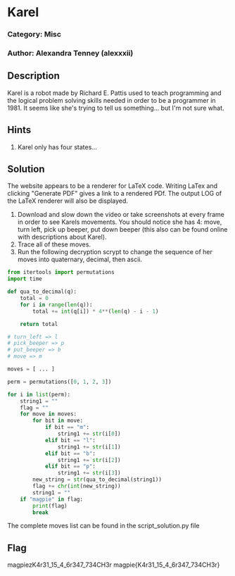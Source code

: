 # Karel
### Category: Misc
### Author: Alexandra Tenney (alexxxii)

## Description
Karel is a robot made by Richard E. Pattis used to teach programming and the logical problem solving skills needed in order to be a programmer in 
1981. It seems like she's trying to tell us something... but I'm not sure what.

## Hints
1. Karel only has four states...

## Solution
The website appears to be a renderer for LaTeX code. Writing LaTex and clicking "Generate PDF" gives a link to a rendered PDf. The output LOG of the LaTeX renderer will also be displayed. 

1. Download and slow down the video or take screenshots at every frame in order to see Karels movements. You should notice she has 4: move, turn left, pick up beeper, put down beeper (this also can be found online with descriptions about Karel).
2. Trace all of these moves.
3. Run the following decryption scrypt to change the sequence of her moves into quaternary, decimal, then ascii. 
```python
from itertools import permutations
import time

def qua_to_decimal(q):
    total = 0
    for i in range(len(q)):
        total += int(q[i]) * 4**(len(q) - i - 1)

    return total

# turn_left => l
# pick_beeper => p
# put_beeper => b
# move => m

moves = [ ... ]

perm = permutations([0, 1, 2, 3])  

for i in list(perm):
    string1 = ""
    flag = ""
    for move in moves:
        for bit in move:
            if bit == "m":
                string1 += str(i[0])
            elif bit == "l":
                string1 += str(i[1])
            elif bit == "b":
                string1 += str(i[2])
            elif bit == "p":
                string1 += str(i[3])
        new_string = str(qua_to_decimal(string1))
        flag += chr(int(new_string))
        string1 = ""
    if "magpie" in flag:
        print(flag)
        break
```

The complete moves list can be found in the script_solution.py file

## Flag
magpiezK4r31_15_4_6r347_734CH3r
magpie{K4r31_15_4_6r347_734CH3r}

